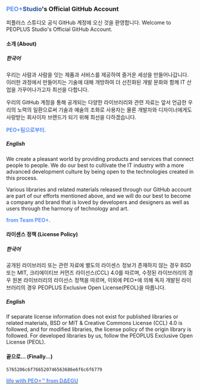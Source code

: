 ### <span style="color: #588FF9">PEO+</span><span style="color: #2952A1">Studio</span>'s Official GitHub Account

피플러스 스튜디오 공식 GitHub 계정에 오신 것을 환영합니다.
Welcome to PEOPLUS Studio's Official GitHub Account.

#### 소개 (About)

##### 한국어
우리는 사람과 사람을 잇는 제품과 서비스를 제공하여 즐거운 세상을 만들어나갑니다.
이러한 과정에서 만들어지는 기술에 대해 개방하여 더 선진화된 개발 문화와 함께 IT 산업을 가꾸어나가고자 최선을 다합니다.

우리의 GitHub 계정을 통해 공개되는 다양한 라이브러리와 관련 자료는 앞서 언급한 우리의 노력의 일환으로써 기술과 예술의 조화로 사용자는 물론 개발자와 디자이너에게도 사랑받는 회사이자 브랜드가 되기 위해 최선을 다하겠습니다.

<span style="color: #588FF9; font-weight: bold;">PEO+팀으로부터.</span>

##### English
We create a pleasant world by providing products and services that connect people to people.
We do our best to cultivate the IT industry with a more advanced development culture by being open to the technologies created in this process.

Various libraries and related materials released through our GitHub account are part of our efforts mentioned above, and we will do our best to become a company and brand that is loved by developers and designers as well as users through the harmony of technology and art.

<span style="color: #588FF9; font-weight: bold;">from Team PEO+.</span>

#### 라이센스 정책 (License Policy)
##### 한국어
공개된 라이브러리 또는 관련 자료에 별도의 라이센스 정보가 존재하지 않는 경우 BSD 또는 MIT, 크리에이티브 커먼즈 라이선스(CCL) 4.0를 따르며, 수정된 라이브러리의 경우 원본 라이브러리의 라이선스 정책을 따르며, 이외에 PEO+에 의해 독자 개발된 라이브러리의 경우 PEOPLUS Exclusive Open License(PEOL)을 따릅니다.

##### English
If separate license information does not exist for published libraries or related materials, BSD or MIT & Creative Commons License (CCL) 4.0 is followed, and for modified libraries, the license policy of the origin library is followed. For developed libraries by us, follow the PEOPLUS Exclusive Open License (PEOL).

#### 끝으로... (Finally...)
```5765206c6f766520746563686e6f6c6f6779```

[<span style="color: #588FF9; font-weight: bold;">life with PEO+™ from DΔEGU</span>](http://peoplus.studio/mission)